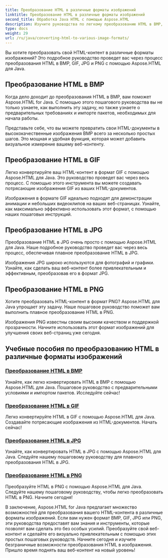 ```yaml
---
title: Преобразование HTML в различные форматы изображений
linktitle: Преобразование HTML в различные форматы изображений
second_title: Обработка Java HTML с помощью Aspose.HTML
description: Изучите руководства по легкому преобразованию HTML в BMP, GIF, JPG и PNG с помощью Aspose.HTML для Java. Создавайте потрясающие изображения из HTML-документов.
type: docs
weight: 29
url: /ru/java/converting-html-to-various-image-formats/
---
```


Вы хотите преобразовать свой HTML-контент в различные форматы изображений? Это подробное руководство проведет вас через процесс преобразования HTML в BMP, GIF, JPG и PNG с помощью Aspose.HTML для Java. 

## Преобразование HTML в BMP

Когда дело доходит до преобразования HTML в BMP, вам поможет Aspose.HTML for Java. С помощью этого пошагового руководства вы не только узнаете, как выполнить эту задачу, но также узнаете о предварительных требованиях и импорте пакетов, необходимых для начала работы.

Представьте себе, что вы можете превратить свои HTML-документы в высококачественные изображения BMP всего за несколько простых шагов. Это мощная и удобная функция, которая может добавить визуальное измерение вашему веб-контенту.

## Преобразование HTML в GIF

Легко конвертируйте ваш HTML-контент в формат GIF с помощью Aspose.HTML для Java. Это руководство проведет вас через весь процесс. С помощью этого инструмента вы можете создавать потрясающие изображения GIF из ваших HTML-документов.

Изображения в формате GIF идеально подходят для демонстрации анимации и небольших видеоклипов на ваших веб-страницах. Узнайте, как максимально эффективно использовать этот формат, с помощью наших пошаговых инструкций.

## Преобразование HTML в JPG

Преобразование HTML в JPG очень просто с помощью Aspose.HTML для Java. Наше подробное руководство проведет вас через весь процесс, обеспечивая плавное преобразование HTML в JPG.

Изображения JPG широко используются для фотографий и графики. Узнайте, как сделать ваш веб-контент более привлекательным и эффективным, преобразовав его в формат JPG.

## Преобразование HTML в PNG

Хотите преобразовать HTML-контент в формат PNG? Aspose.HTML для Java упрощает эту задачу. Наше пошаговое руководство поможет вам выполнить плавное преобразование HTML в PNG.

Изображения PNG известны своим высоким качеством и поддержкой прозрачности. Начните использовать этот формат изображений для улучшения своих веб-страниц уже сегодня.

## Учебные пособия по преобразованию HTML в различные форматы изображений
### [Преобразование HTML в BMP](./convert-html-to-bmp/)
Узнайте, как легко конвертировать HTML в BMP с помощью Aspose.HTML для Java. Пошаговое руководство с предварительными условиями и импортом пакетов. Исследуйте сейчас!
### [Преобразование HTML в GIF](./convert-html-to-gif/)
Легко конвертируйте HTML в GIF с помощью Aspose.HTML для Java. Создавайте потрясающие изображения из HTML-документов. Начать сейчас!
### [Преобразование HTML в JPG](./convert-html-to-jpg/)
Узнайте, как конвертировать HTML в JPG с помощью Aspose.HTML для Java. Следуйте нашему пошаговому руководству для плавного преобразования HTML в JPG.
### [Преобразование HTML в PNG](./convert-html-to-png/)
Преобразуйте HTML в PNG с помощью Aspose.HTML для Java. Следуйте нашему пошаговому руководству, чтобы легко преобразовать HTML в PNG. Начните сегодня!

В заключение, Aspose.HTML for Java предлагает множество возможностей для преобразования вашего HTML-контента в различные форматы изображений. Если вам нужен формат BMP, GIF, JPG или PNG, эти руководства предоставят вам знания и инструменты, которые позволят вам сделать это без особых усилий. Преобразуйте свой веб-контент и сделайте его визуально привлекательным с помощью этих простых пошаговых руководств. Начните сегодня и изучите безграничные возможности преобразования HTML в изображения. Пришло время поднять ваш веб-контент на новый уровень!